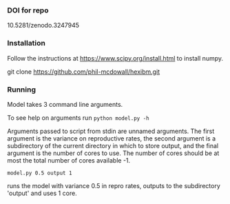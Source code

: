 ### DOI for repo
10.5281/zenodo.3247945

### Installation
Follow the instructions at https://www.scipy.org/install.html to install numpy.

git clone https://github.com/phil-mcdowall/hexibm.git

### Running
Model takes 3 command line arguments.

To see help on arguments run `python model.py -h`

 Arguments passed to script from stdin are unnamed arguments.
 The first argument is the variance on reproductive rates, the second argument is a subdirectory of the current directory in which
 to store output, and the final argument is the number of cores to use. The number of cores should be at most the total number of cores available -1.

`model.py 0.5 output 1`
 
 runs the model with variance 0.5 in repro rates, outputs to the subdirectory 'output' and uses 1 core.
